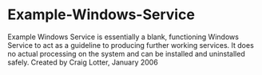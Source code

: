 Example-Windows-Service
=======================

Example Windows Service is essentially a blank, functioning Windows Service to act as a guideline to producing further working services. It does no actual processing on the system and can be installed and uninstalled safely.  Created by Craig Lotter, January 2006
